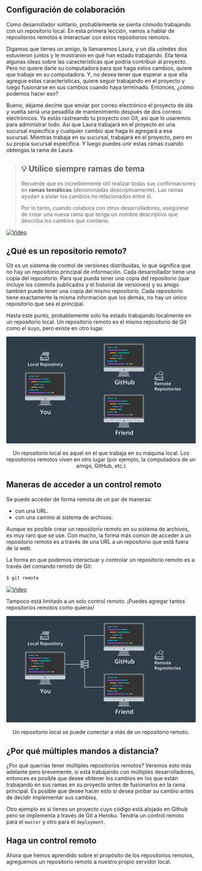 ## Configuración de colaboración ##

Como desarrollador solitario, probablemente se sienta cómodo trabajando con un repositorio local. En esta primera lección, vamos a hablar de repositorios remotos e interactuar con estos repositorios remotos.

Digamos que tienes un amigo, la llamaremos Laura, y un día ustedes dos estuvieron juntos y le mostraron en qué han estado trabajando. Ella tenía algunas ideas sobre las características que podría contribuir al proyecto. Pero no quiere darle su computadora para que haga estos cambios, quiere que trabaje en su computadora. Y, no desea tener que esperar a que ella agregue estas características, quiere seguir trabajando en el proyecto y luego fusionarse en sus cambios cuando haya terminado. Entonces, ¿cómo podemos hacer eso?

Bueno, déjame decirte que enviar por correo electrónico el proyecto de ida y vuelta sería una pesadilla de mantenimiento después de dos correos electrónicos. Ya estás rastreando tu proyecto con Git, así que lo usaremos para administrar todo. Así que Laura trabajará en el proyecto en una sucursal específica y cualquier cambio que haga lo agregará a esa sucursal. Mientras trabaja en su sucursal, trabajará en el proyecto, pero en su propia sucursal específica. Y luego puedes unir estas ramas cuando obtengas la rama de Laura.

> ## :bulb: Utilice siempre ramas de tema ##
> Recuerde que es increíblemente útil realizar todas sus confirmaciones en **ramas** **temáticas** (denominadas descriptivamente). Las ramas ayudan a aislar los cambios no relacionados entre sí.
>
> Por lo tanto, cuando colabora con otros desarrolladores, asegúrese de crear una nueva rama que tenga un nombre descriptivo que describa los cambios que contiene.

[![Video](http://img.youtube.com/vi/AnSlYftJnwA/maxresdefault.jpg)](https://www.youtube.com/watch?v=AnSlYftJnwA)

## ¿Qué es un repositorio remoto? ##

Git es un sistema de control de versiones distribuidas, lo que significa que no hay un repositorio principal de información. Cada desarrollador tiene una copia del repositorio. Para que pueda tener una copia del repositorio (que incluye los commits publicados y el historial de versiones) y su amigo también puede tener una copia del mismo repositorio. Cada repositorio tiene exactamente la misma información que los demás, no hay un único repositorio que sea el principal.

Hasta este punto, probablemente solo ha estado trabajando localmente en un repositorio local. Un repositorio remoto es el mismo repositorio de Git como el suyo, pero existe en otro lugar.

<div class="figure">
<p align="center">
<img src="https://github.com/carlosal1015/GitHub-Collaboration/blob/master/images/2_1.png" width="700" alt="My caption"/></p>
<p align="center" class="caption">
Un repositorio local es aquel en el que trabaja en su máquina local. Los repositorios remotos viven en otro lugar (por ejemplo, la computadora de un amigo, GitHub, etc.)</p>
</div>

## Maneras de acceder a un control remoto ##

Se puede acceder de forma remota de un par de maneras:

- con una URL.
- con una camino al sistema de archivos.

Aunque es posible crear un repositorio remoto en su sistema de archivos, es muy raro que se use. Con mucho, la forma más común de acceder a un repositorio remoto es a través de una URL a un repositorio que está fuera de la web.

La forma en que podemos interactuar y controlar un repositorio remoto es a través del comando remoto de Git:

```bash
$ git remote
```

[![Video](http://img.youtube.com/vi/414f0ukhOTY/maxresdefault.jpg)](https://www.youtube.com/watch?v=414f0ukhOTY)

Tampoco está limitado a un solo control remoto. ¡Puedes agregar tantos repositorios remotos como quieras!

<div class="figure">
<p align="center">
<img src="https://github.com/carlosal1015/GitHub-Collaboration/blob/master/images/2_2.png" width="700" alt="My caption"/></p>
<p align="center" class="caption">
Un repositorio local se puede conectar a más de un repositorio remoto.
</p>
</div>

## ¿Por qué múltiples mandos a distancia? ##

¿Por qué querrías tener múltiples repositorios remotos? Veremos esto más adelante pero brevemente, si está trabajando con múltiples desarrolladores, entonces es posible que desee obtener los cambios en los que están trabajando en sus ramas en su proyecto antes de fusionarlos en la rama principal. Es posible que desee hacer esto si desea probar su cambio antes de decidir implementar sus cambios.

Otro ejemplo es si tienes un proyecto cuyo código está alojado en Github pero se implementa a través de Git a Heroku. Tendría un control remoto para el `master` y otro para el `deployment`.

## Haga un control remoto ##

Ahora que hemos aprendido sobre el propósito de los repositorios remotos, agreguemos un repositorio remoto a nuestro propio servidor local.

